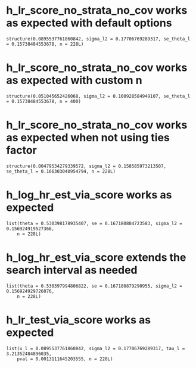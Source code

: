 # h_lr_score_no_strata_no_cov works as expected with default options

    structure(0.0895537761860842, sigma_l2 = 0.17706769289317, se_theta_l = 0.15738484553678, n = 228L)

# h_lr_score_no_strata_no_cov works as expected with custom n

    structure(0.051045652426068, sigma_l2 = 0.100928584949107, se_theta_l = 0.15738484553678, n = 400)

# h_lr_score_no_strata_no_cov works as expected when not using ties factor

    structure(0.00479534279339572, sigma_l2 = 0.158585973213507, se_theta_l = 0.166303040954794, n = 228L)

# h_log_hr_est_via_score works as expected

    list(theta = 0.530398178935407, se = 0.167180884723583, sigma_l2 = 0.156924919527366, 
        n = 228L)

# h_log_hr_est_via_score extends the search interval as needed

    list(theta = 0.530397994806822, se = 0.167180879290955, sigma_l2 = 0.156924929726076, 
        n = 228L)

# h_lr_test_via_score works as expected

    list(u_l = 0.0895537761860842, sigma_l2 = 0.17706769289317, tau_l = 3.21352484896035, 
        pval = 0.0013111645203555, n = 228L)

